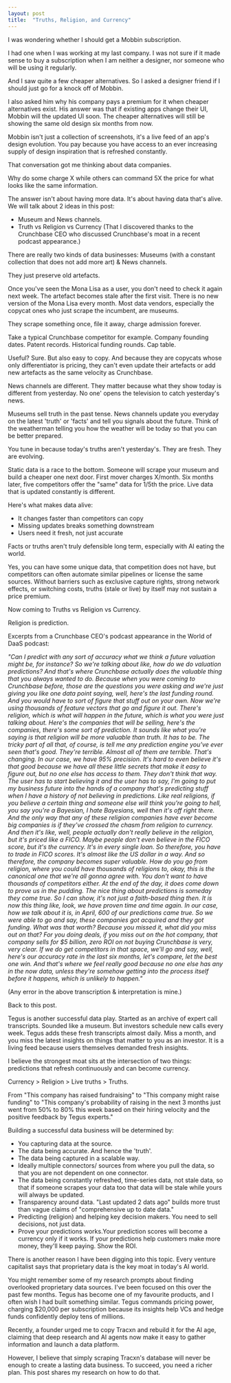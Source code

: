 ```yaml
---
layout: post
title:  "Truths, Religion, and Currency"
---
```


I was wondering whether I should get a Mobbin subscription.

I had one when I was working at my last company. I was not sure if it made sense to buy a subscription when I am neither a designer, nor someone who will be using it regularly.

And I saw quite a few cheaper alternatives. So I asked a designer friend if I should just go for a knock off of Mobbin.

I also asked him why his company pays a premium for it when cheaper alternatives exist. His answer was that if existing apps change their UI, Mobbin will the updated UI soon. The cheaper alternatives will still be showing the same old design six months from now.

Mobbin isn't just a collection of screenshots, it's a live feed of an app's design evolution. You pay because you have access to an ever increasing supply of design inspiration that is refreshed constantly.

That conversation got me thinking about data companies.

Why do some charge X while others can command 5X the price for what looks like the same information.

The answer isn't about having more data. It's about having data that's alive.
We will talk about 2 ideas in this post:
* Museum and News channels.
* Truth vs Religion vs Currency (That I discovered thanks to the Crunchbase CEO who discussed Crunchbase's moat in a recent podcast appearance.)

There are really two kinds of data businesses: Museums (with a constant collection that does not add more art) & News channels.   

They just preserve old artefacts.

Once you've seen the Mona Lisa as a user, you don't need to check it again next week. The artefact becomes stale after the first visit.
There is no new version of the Mona Lisa every month. Most data vendors, especially the copycat ones who just scrape the incumbent, are museums.

They scrape something once, file it away, charge admission forever.

Take a typical Crunchbase competitor for example.
Company founding dates.
Patent records.
Historical funding rounds.
Cap table.

Useful? Sure.
But also easy to copy.
And because they are copycats whose only differentiator is pricing, they can't even update their artefacts or add new artefacts as the same velocity as Crunchbase.

News channels are different.
They matter because what they show today is different from yesterday. No one' opens the television to catch yesterday's news.

Museums sell truth in the past tense. News channels update you everyday on the latest 'truth' or 'facts' and tell you signals about the future. Think of the weatherman telling you how the weather will be today so that you can be better prepared.

You tune in because today's truths aren't yesterday's. They are fresh. They are evolving.

Static data is a race to the bottom. Someone will scrape your museum and build a cheaper one next door. First mover charges X/month. Six months later, five competitors offer the "same" data for 1/5th the price. Live data that is updated constantly is different.

Here's what makes data alive:
* It changes faster than competitors can copy
* Missing updates breaks something downstream
* Users need it fresh, not just accurate

Facts or truths aren't truly defensible long term, especially with AI eating the world.  

Yes, you can have some unique data, that competition does not have, but competitors can often automate similar pipelines or license the same sources. Without barriers such as exclusive capture rights, strong network effects, or switching costs, truths (stale or live) by itself may not sustain a price premium.

Now coming to Truths vs Religion vs Currency.

Religion is prediction.

Excerpts from a Crunchbase CEO's podcast appearance in the World of DaaS podcast:

*"Can I predict with any sort of accuracy what we think a future valuation might be, for instance? So we're talking about like, how do we do valuation predictions? And that's where Crunchbase actually does the valuable thing that you always wanted to do. Because when you were coming to Crunchbase before, those are the questions you were asking and we're just giving you like one data point saying, well, here's the last funding round. And you would have to sort of figure that stuff out on your own. Now we're using thousands of feature vectors that go and figure it out. There's religion, which is what will happen in the future, which is what you were just talking about. Here's the companies that will be selling, here's the companies, there's some sort of prediction. It sounds like what you're saying is that religion will be more valuable than truth. It has to be. The tricky part of all that, of course, is tell me any prediction engine you've ever seen that's good. They're terrible. Almost all of them are terrible. That's changing. In our case, we have 95% precision. It's hard to even believe it's that good because we have all these little secrets that make it easy to figure out, but no one else has access to them. They don't think that way. The user has to start believing it and the user has to say, I'm going to put my business future into the hands of a company that's predicting stuff when I have a history of not believing in predictions. Like real religions, if you believe a certain thing and someone else will think you're going to hell, you say you're a Bayesian, I hate Bayesians, well then it's off right there. And the only way that any of these religion companies have ever become big companies is if they've crossed the chasm from religion to currency. And then it's like, well, people actually don't really believe in the religion, but it's priced like a FICO. Maybe people don't even believe in the FICO score, but it's the currency. It's in every single loan. So therefore, you have to trade in FICO scores. It's almost like the US dollar in a way. And so therefore, the company becomes super valuable. How do you go from religion, where you could have thousands of religions to, okay, this is the canonical one that we're all gonna agree with. You don't want to have thousands of competitors either. At the end of the day, it does come down to prove us in the pudding. The nice thing about predictions is someday they come true. So I can show, it's not just a faith-based thing then. It is now this thing like, look, we have proven time and time again. In our case, how we talk about it is, in April, 600 of our predictions came true. So we were able to go and say, these companies got acquired and they got funding. What was that worth? Because you missed it, what did you miss out on that? For you doing deals, if you miss out on the hot company, that company sells for $5 billion, zero ROI on not buying Crunchbase is very, very clear. If we do get competitors in that space, we'll go and say, well, here's our accuracy rate in the last six months, let's compare, let the best one win. And that's where we feel really good because no one else has any in the now data, unless they're somehow getting into the process itself before it happens, which is unlikely to happen."*

(Any error in the above transcription & interpretation is mine.)

Back to this post.

Tegus is another successful data play. Started as an archive of expert call transcripts. Sounded like a museum. But investors schedule new calls every week. Tegus adds these fresh transcripts almost daily. Miss a month, and you miss the latest insights on things that matter to you as an investor. It is a living feed because users themselves demanded fresh insights.

I believe the strongest moat sits at the intersection of two things: predictions that refresh continuously and can become currency.

Currency >  Religion > Live truths > Truths.

From "This company has raised fundraising" to "This company might raise funding" to "This company's probability of raising in the next 3 months just went from 50% to 80% this week based on their hiring velocity and the positive feedback by Tegus experts."

Building a successful data business will be determined by:
- You capturing data at the source.
- The data being accurate. And hence the 'truth'.
- The data being captured in a scalable way.
- Ideally multiple connectors/ sources from where you pull the data, so that you are not dependent on one connector.
- The data being constantly refreshed, time-series data, not stale data, so that if someone scrapes your data too that data will be stale while yours will always be updated.
- Transparency around data. "Last updated 2 dats ago" builds more trust than vague claims of "comprehensive up to date data."
- Predicting (religion) and helping key decision makers. You need to sell decisions, not just data.
- Prove your predictions works.Your prediction scores will become a currency only if it works. If your predictions help customers make more money, they'll keep paying. Show the ROI.

There is another reason I have been digging into this topic. Every venture capitalist says that proprietary data is the key moat in today's AI world.

You might remember some of my research prompts about finding overlooked proprietary data sources. I've been focused on this over the past few months. Tegus has become one of my favourite products, and I often wish I had built something similar. Tegus commands pricing power, charging $20,000 per subscription because its insights help VCs and hedge funds confidently deploy tens of millions.

Recently, a founder urged me to copy Tracxn and rebuild it for the AI age, claiming that deep research and AI agents now make it easy to gather information and launch a data platform.

However, I believe that simply scraping Tracxn's database will never be enough to create a lasting data business. To succeed, you need a richer plan. This post shares my research on how to do that.
